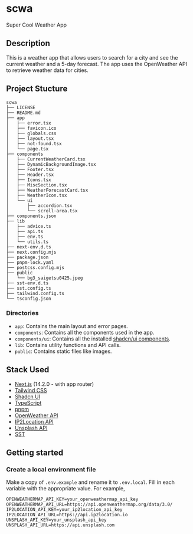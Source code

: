 # scwa

Super Cool Weather App

## Description

This is a weather app that allows users to search for a city and see the current weather and a 5-day forecast. The app uses the OpenWeather API to retrieve weather data for cities.

## Project Stucture

```shell
scwa
├── LICENSE
├── README.md
├── app
│   ├── error.tsx
│   ├── favicon.ico
│   ├── globals.css
│   ├── layout.tsx
│   ├── not-found.tsx
│   └── page.tsx
├── components
│   ├── CurrentWeatherCard.tsx
│   ├── DynamicBackgroundImage.tsx
│   ├── Footer.tsx
│   ├── Header.tsx
│   ├── Icons.tsx
│   ├── MiscSection.tsx
│   ├── WeatherForecastCard.tsx
│   ├── WeatherIcon.tsx
│   └── ui
│       ├── accordion.tsx
│       └── scroll-area.tsx
├── components.json
├── lib
│   ├── advice.ts
│   ├── api.ts
│   ├── env.ts
│   └── utils.ts
├── next-env.d.ts
├── next.config.mjs
├── package.json
├── pnpm-lock.yaml
├── postcss.config.mjs
├── public
│   └── bg3_saigetsu0425.jpeg
├── sst-env.d.ts
├── sst.config.ts
├── tailwind.config.ts
└── tsconfig.json
```

### Directories

- `app`: Contains the main layout and error pages.
- `components`: Contains all the components used in the app.
- `components/ui`: Contains all the installed [shadcn/ui components](https://ui.shadcn.com/docs).
- `lib`: Contains utility functions and API calls.
- `public`: Contains static files like images.

## Stack Used

- [Next.js](https://nextjs.org/) (14.2.0 - with app router)
- [Tailwind CSS](https://tailwindcss.com/)
- [Shadcn UI](https://ui.shadcn.com/)
- [TypeScript](https://www.typescriptlang.org/)
- [pnpm](https://pnpm.io/)
- [OpenWeather API](https://openweathermap.org/api)
- [IP2Location API](https://ip2location.com/)
- [Unsplash API](https://unsplash.com/developers)
- [SST](https://sst.dev/)

## Getting started

### Create a local environment file

Make a copy of `.env.example` and rename it to `.env.local`. Fill in each variable with the appropriate value. For example,

```
OPENWEATHERMAP_API_KEY=your_openweathermap_api_key
OPENWEATHERMAP_API_URL=https://api.openweathermap.org/data/3.0/
IP2LOCATION_API_KEY=your_ip2location_api_key
IP2LOCATION_API_URL=https://api.ip2location.io
UNSPLASH_API_KEY=your_unsplash_api_key
UNSPLASH_API_URL=https://api.unsplash.com
```
